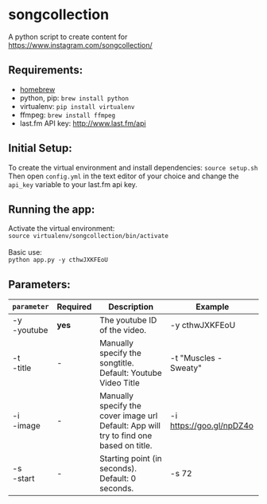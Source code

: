 # songcollection
A python script to create content for https://www.instagram.com/songcollection/

## Requirements:
* [homebrew](http://brew.sh)
* python, pip: ```brew install python```
* virtualenv: ```pip install virtualenv```
* ffmpeg: ```brew install ffmpeg```
* last.fm API key: http://www.last.fm/api 

## Initial Setup:
To create the virtual environment and install dependencies: `source setup.sh` <br/>
Then open `config.yml` in the text editor of your choice and change the `api_key` variable to your last.fm api key.

## Running the app:
Activate the virtual environment: <br>```source virtualenv/songcollection/bin/activate```<br>
<br>
Basic use: <br>```python app.py -y cthwJXKFEoU```<br>

## Parameters:
|`parameter`|Required|Description|Example|
|-----------|--------|-----------|-------|
|-y <br>-youtube|**yes**|The youtube ID of the video.  |-y cthwJXKFEoU|
|-t <br>-title|-|Manually specify the songtitle. <br>Default: Youtube Video Title |-t "Muscles - Sweaty"|
|-i <br>-image|-|Manually specify the cover image url<br>Default: App will try to find one based on title.|-i https://goo.gl/npDZ4o|
|-s <br>-start|-|Starting point (in seconds).<br>Default: 0 seconds.|-s 72|
